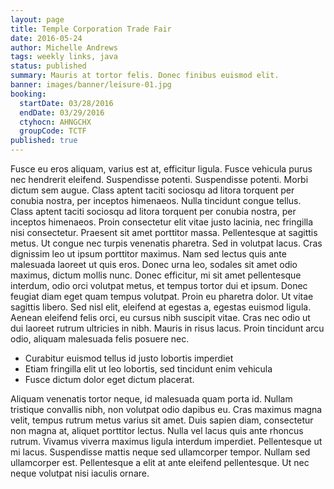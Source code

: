 ```yaml
---
layout: page
title: Temple Corporation Trade Fair
date: 2016-05-24
author: Michelle Andrews
tags: weekly links, java
status: published
summary: Mauris at tortor felis. Donec finibus euismod elit.
banner: images/banner/leisure-01.jpg
booking:
  startDate: 03/28/2016
  endDate: 03/29/2016
  ctyhocn: AHNGCHX
  groupCode: TCTF
published: true
---
```

Fusce eu eros aliquam, varius est at, efficitur ligula. Fusce vehicula purus nec hendrerit eleifend. Suspendisse potenti. Suspendisse potenti. Morbi dictum sem augue. Class aptent taciti sociosqu ad litora torquent per conubia nostra, per inceptos himenaeos. Nulla tincidunt congue tellus. Class aptent taciti sociosqu ad litora torquent per conubia nostra, per inceptos himenaeos. Proin consectetur elit vitae justo lacinia, nec fringilla nisi consectetur. Praesent sit amet porttitor massa. Pellentesque at sagittis metus.
Ut congue nec turpis venenatis pharetra. Sed in volutpat lacus. Cras dignissim leo ut ipsum porttitor maximus. Nam sed lectus quis ante malesuada laoreet ut quis eros. Donec urna leo, sodales sit amet odio maximus, dictum mollis nunc. Donec efficitur, mi sit amet pellentesque interdum, odio orci volutpat metus, et tempus tortor dui et ipsum. Donec feugiat diam eget quam tempus volutpat. Proin eu pharetra dolor. Ut vitae sagittis libero. Sed nisl elit, eleifend at egestas a, egestas euismod ligula. Aenean eleifend felis orci, eu cursus nibh suscipit vitae. Cras nec odio ut dui laoreet rutrum ultricies in nibh. Mauris in risus lacus. Proin tincidunt arcu odio, aliquam malesuada felis posuere nec.

* Curabitur euismod tellus id justo lobortis imperdiet
* Etiam fringilla elit ut leo lobortis, sed tincidunt enim vehicula
* Fusce dictum dolor eget dictum placerat.

Aliquam venenatis tortor neque, id malesuada quam porta id. Nullam tristique convallis nibh, non volutpat odio dapibus eu. Cras maximus magna velit, tempus rutrum metus varius sit amet. Duis sapien diam, consectetur non magna at, aliquet porttitor lectus. Nulla vel lacus quis ante rhoncus rutrum. Vivamus viverra maximus ligula interdum imperdiet. Pellentesque ut mi lacus. Suspendisse mattis neque sed ullamcorper tempor. Nullam sed ullamcorper est. Pellentesque a elit at ante eleifend pellentesque. Ut nec neque volutpat nisi iaculis ornare.
